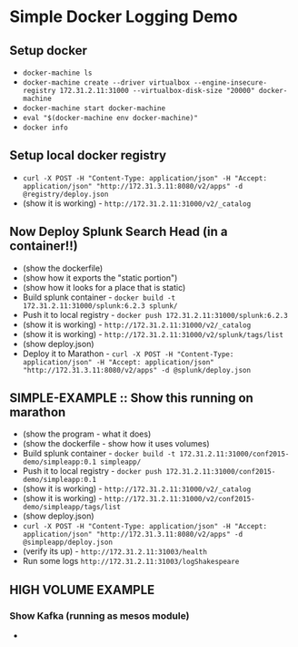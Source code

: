 # Simple Docker Logging Demo

## Setup docker

* `docker-machine ls`
* `docker-machine create --driver virtualbox --engine-insecure-registry 172.31.2.11:31000 --virtualbox-disk-size "20000" docker-machine`
* `docker-machine start docker-machine`
* `eval "$(docker-machine env docker-machine)"`
* `docker info`

## Setup local docker registry

* `curl -X POST -H "Content-Type: application/json" -H "Accept: application/json" "http://172.31.3.11:8080/v2/apps" -d @registry/deploy.json`
* (show it is working) - `http://172.31.2.11:31000/v2/_catalog`

## Now Deploy Splunk Search Head (in a container!!)
* (show the dockerfile)
* (show how it exports the "static portion")
* (show how it looks for a place that is static)
* Build splunk container - `docker build -t 172.31.2.11:31000/splunk:6.2.3 splunk/`
* Push it to local registry - `docker push 172.31.2.11:31000/splunk:6.2.3`
* (show it is working) - `http://172.31.2.11:31000/v2/_catalog`
* (show it is working) - `http://172.31.2.11:31000/v2/splunk/tags/list`
* (show deploy.json)
* Deploy it to Marathon - `curl -X POST -H "Content-Type: application/json" -H "Accept: application/json" "http://172.31.3.11:8080/v2/apps" -d @splunk/deploy.json`

## SIMPLE-EXAMPLE :: Show this running on marathon

* (show the program - what it does)
* (show the dockerfile - show how it uses volumes)
* Build splunk container - `docker build -t 172.31.2.11:31000/conf2015-demo/simpleapp:0.1 simpleapp/`
* Push it to local registry - `docker push 172.31.2.11:31000/conf2015-demo/simpleapp:0.1`
* (show it is working) - `http://172.31.2.11:31000/v2/_catalog`
* (show it is working) - `http://172.31.2.11:31000/v2/conf2015-demo/simpleapp/tags/list`
* (show deploy.json)
* `curl -X POST -H "Content-Type: application/json" -H "Accept: application/json" "http://172.31.3.11:8080/v2/apps" -d @simpleapp/deploy.json`
* (verify its up) - `http://172.31.2.11:31003/health`
* Run some logs `http://172.31.2.11:31003/logShakespeare`

## HIGH VOLUME EXAMPLE

### Show Kafka (running as mesos module)
* 
